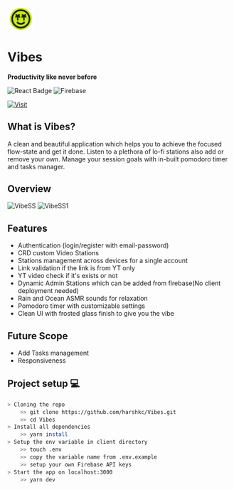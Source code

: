  <img width="60" src="images/vibes_logo.png"> 

# Vibes
<strong>Productivity like never before</strong>

![React Badge](https://img.shields.io/badge/React-20232A?style=for-the-badge&logo=react&logoColor=61DAFB)
![Firebase](https://img.shields.io/badge/firebase-ffca28?style=for-the-badge&logo=firebase&logoColor=black)

[![Visit](https://img.shields.io/badge/vercel-%23000000.svg?style=for-the-badge&logo=vercel&logoColor=white)](https://vibeup.vercel.app)

## What is Vibes?

A clean and beautiful application which helps you to achieve the focused flow-state and get it done. Listen to a plethora of lo-fi stations also add or remove your own. Manage your session goals with in-built pomodoro timer and tasks manager.

## Overview  

![VibeSS](https://i.imgur.com/2FUeKId.png)
![VibeSS1](https://i.imgur.com/aDdqLDi.png)

## Features 

- Authentication (login/register with email-password)
- CRD custom Video Stations
- Stations management across devices for a single account
- Link validation if the link is from YT only
- YT video check if it's exists or not
- Dynamic Admin Stations which can be added from firebase(No client deployment needed)
- Rain and Ocean ASMR sounds for relaxation
- Pomodoro timer with customizable settings
- Clean UI with frosted glass finish to give you the vibe

## Future Scope

- Add Tasks management
- Responsiveness

## Project setup 💻

```bash
> Cloning the repo
    >> git clone https://github.com/harshkc/Vibes.git
    >> cd Vibes
> Install all dependencies 
    >> yarn install
> Setup the env variable in client directory
    >> touch .env 
    >> copy the variable name from .env.example
    >> setup your own Firebase API keys
> Start the app on localhost:3000
    >> yarn dev

```
